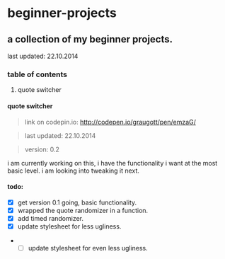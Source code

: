 # beginner-projects

## a collection of my beginner projects.
last updated: 22.10.2014

### table of contents
1. quote switcher


#### quote switcher
>link on codepin.io: http://codepen.io/graugott/pen/emzaG/

>last updated: 22.10.2014

>version: 0.2

i am currently working on this, i have the functionality i want at the most basic level. i am looking into tweaking it next.

#### todo:
- [X] get version 0.1 going, basic functionality.
- [X] wrapped the quote randomizer in a function.
- [X] add timed randomizer.
- [X] update stylesheet for less ugliness.
- - [ ] update stylesheet for even less ugliness.
